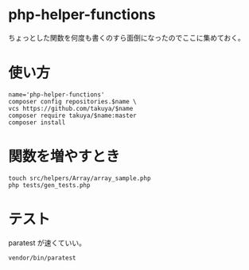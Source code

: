 # php-helper-functions

ちょっとした関数を何度も書くのすら面倒になったのでここに集めておく。

# 使い方

```shell
name='php-helper-functions'
composer config repositories.$name \
vcs https://github.com/takuya/$name  
composer require takuya/$name:master
composer install
```

# 関数を増やすとき

```shell
touch src/helpers/Array/array_sample.php
php tests/gen_tests.php
```

# テスト
paratest が速くていい。
```shell
vendor/bin/paratest
```

